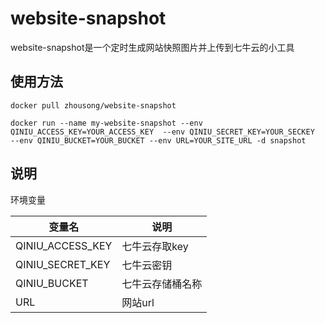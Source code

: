 # website-snapshot

website-snapshot是一个定时生成网站快照图片并上传到七牛云的小工具

## 使用方法

```shell
docker pull zhousong/website-snapshot

docker run --name my-website-snapshot --env QINIU_ACCESS_KEY=YOUR_ACCESS_KEY  --env QINIU_SECRET_KEY=YOUR_SECKEY  --env QINIU_BUCKET=YOUR_BUCKET --env URL=YOUR_SITE_URL -d snapshot

```

## 说明

环境变量

变量名|说明
-|-
QINIU_ACCESS_KEY|七牛云存取key
QINIU_SECRET_KEY|七牛云密钥
QINIU_BUCKET|七牛云存储桶名称
URL|网站url
